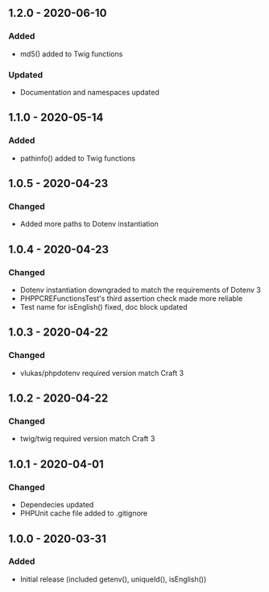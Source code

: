## 1.2.0 - 2020-06-10
### Added
- md5() added to Twig functions

### Updated
- Documentation and namespaces updated

## 1.1.0 - 2020-05-14
### Added
- pathinfo() added to Twig functions

## 1.0.5 - 2020-04-23
### Changed
- Added more paths to Dotenv instantiation

## 1.0.4 - 2020-04-23
### Changed
- Dotenv instantiation downgraded to match the requirements of Dotenv 3
- PHPPCREFunctionsTest's third assertion check made more reliable
- Test name for isEnglish() fixed, doc block updated

## 1.0.3 - 2020-04-22
### Changed
- vlukas/phpdotenv required version match Craft 3

## 1.0.2 - 2020-04-22
### Changed
- twig/twig required version match Craft 3

## 1.0.1 - 2020-04-01
### Changed
- Dependecies updated
- PHPUnit cache file added to .gitignore

## 1.0.0 - 2020-03-31
### Added
- Initial release (included getenv(), uniqueId(), isEnglish())